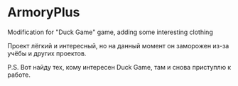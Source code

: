 # ArmoryPlus
Modification for "Duck Game" game, adding some interesting clothing

Проект лёгкий и интересный, но на данный момент он заморожен из-за учёбы и других проектов.

P.S.
Вот найду тех, кому интересен Duck Game, там и снова приступлю к работе.
